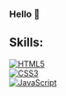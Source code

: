 ### Hello 👋

## Skills:

[![HTML5](https://img.shields.io/badge/HTML5-000000?style=for-the-badge&logo=html5&logoColor=white&labelColor=F7681B)]()
<br>
[![CSS3](https://img.shields.io/badge/CSS3-000000?style=for-the-badge&logo=css3&logoColor=white&labelColor=0061D5)]()
<br>
[![JavaScript](https://img.shields.io/badge/JavaScript-000000?style=for-the-badge&logo=javascript&logoColor=white&labelColor=FFF000)]()


<!--
**eliebust/eliebust** is a ✨ _special_ ✨ repository because its `README.md` (this file) appears on your GitHub profile.

Here are some ideas to get you started:

- 🔭 I’m currently working on ...
- 🌱 I’m currently learning ...
- 👯 I’m looking to collaborate on ...
- 🤔 I’m looking for help with ...
- 💬 Ask me about ...
- 📫 How to reach me: ...
- 😄 Pronouns: ...
- ⚡ Fun fact: ...
-->
